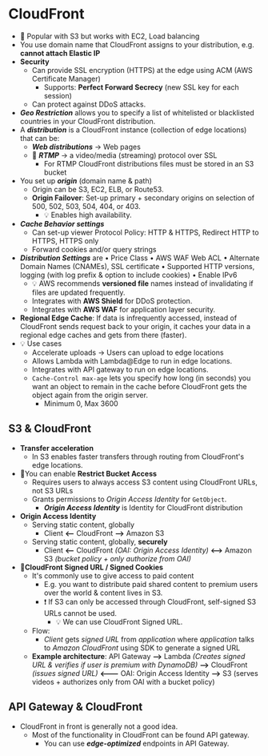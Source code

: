 # CloudFront

- 📝 Popular with S3 but works with EC2, Load balancing
- You use domain name that CloudFront assigns to your distribution, e.g. **cannot attach Elastic IP**
- **Security**
  - Can provide SSL encryption (HTTPS) at the edge using ACM (AWS Certificate Manager)
    - Supports: **Perfect Forward Secrecy** (new SSL key for each session)
  - Can protect against DDoS attacks.
- ***Geo Restriction*** allows you to specify a list of whitelisted or blacklisted countries in your CloudFront distribution.
- A ***distribution*** is a CloudFront instance (collection of edge locations) that can be:
  - ***Web distributions*** -> Web pages
  - 📝 ***RTMP*** -> a video/media (streaming) protocol over SSL
    - For RTMP CloudFront distributions files must be stored in an S3 bucket
- You set up ***origin*** (domain name & path)
  - Origin can be S3, EC2, ELB, or Route53.
  - **Origin Failover**: Set-up primary + secondary origins on selection of 500, 502, 503, 504, 404, or 403.
    - 💡 Enables high availability.
- ***Cache Behavior settings***
  - Can set-up viewer Protocol Policy: HTTP & HTTPS, Redirect HTTP to HTTPS, HTTPS only
  - Forward cookies and/or query strings
- ***Distribution Settings*** are • Price Class • AWS WAF Web ACL • Alternate Domain Names (CNAMEs), SSL certificate • Supported HTTP versions, logging (with log prefix & option to include cookies) • Enable IPv6
  - 💡 AWS recommends **versioned file** names instead of invalidating if files are updated frequently.
  - Integrates with **AWS Shield** for DDoS protection.
  - Integrates with **AWS WAF** for application layer security.
- **Regional Edge Cache**: If data is infrequently accessed, instead of CloudFront sends request back to your origin, it caches your data in a regional edge caches and gets from there (faster).
- 💡 Use cases
  - Accelerate uploads -> Users can upload to edge locations
  - Allows Lambda with Lambda@Edge to run in edge locations.
  - Integrates with API gateway to run on edge locations.
  - `Cache-Control max-age` lets you specify how long (in seconds) you want an object to remain in the cache before CloudFront gets the object again from the origin server.
    - Minimum 0, Max 3600

## S3 & CloudFront

- **Transfer acceleration**
  - In S3 enables faster transfers through routing from CloudFront's edge locations.
- 📝You can enable **Restrict Bucket Access**
  - Requires users to always access S3 content using CloudFront URLs, not S3 URLs
  - Grants permissions to *Origin Access Identity* for `GetObject`.
    - ***Origin Access Identity*** is Identity for CloudFront distribution
- **Origin Access Identity**
  - Serving static content, globally
    - Client **<--** CloudFront **-->** Amazon S3
  - Serving static content, globally, **securely**
    - Client **<--** CloudFront *(OAI: Origin Access Identity)* **<-->** Amazon S3 *(bucket policy + only authorize from OAI)*
- 📝**CloudFront Signed URL / Signed Cookies**
  - It's commonly use to give access to paid content
    - E.g. you want to distribute paid shared content to premium users over the world & content lives in S3.
    - ❗ If S3 can only be accessed through CloudFront, self-signed S3 URLs cannot be used.
      - 💡 We can use CloudFront Signed URL.
  - Flow:
      - *Client* gets *signed URL* from *application* where *application* talks to *Amazon CloudFront* using SDK to generate a signed URL
  - **Example architecture**: API Gateway **-->** Lambda *(Creates signed URL & verifies if user is premium with DynamoDB)* **-->** CloudFront *(issues signed URL)* **<---** OAI: Origin Access Identity **-->** S3 (serves videos + authorizes only from OAI with a bucket policy)

## API Gateway & CloudFront

- CloudFront in front is generally not a good idea.
  - Most of the functionality in CloudFront can be found API gateway.
    - You can use ***edge-optimized*** endpoints in API Gateway.
